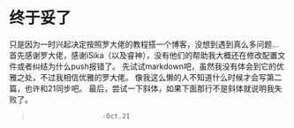 # 终于妥了
  只是因为一时兴起决定按照罗大佬的教程搭一个博客，没想到遇到真么多问题…
  首先感谢罗大佬，感谢iSika（以及睿神），没有他们的帮助我大概还在修改配置文件或者纠结为什么push报错了。
  先试试markdown吧，虽然我没有体会到它的优雅之处，不过我相信优雅的罗大佬。
  像我这么懒的人不知道什么时候才会写第二篇，也许和21同步吧。
  最后，尝试一下斜体，如果下面那行不是斜体就说明我失败了。
>                       -Oct.21
